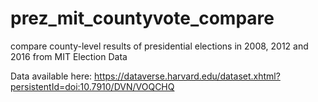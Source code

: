 # prez_mit_countyvote_compare
compare county-level results of presidential elections in 2008, 2012 and 2016 from MIT Election Data

Data available here:
https://dataverse.harvard.edu/dataset.xhtml?persistentId=doi:10.7910/DVN/VOQCHQ

